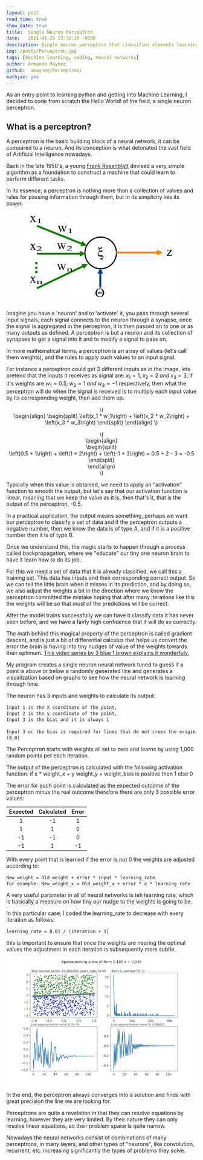```yaml
---
layout: post
read_time: true
show_date: true
title:  Single Neuron Perceptron
date:   2021-01-25 13:32:20 -0600
description: Single neuron perceptron that classifies elements learning quite quickly.
img: /posts/Perceptron.jpg 
tags: [machine learning, coding, neural networks]
author: Armando Maynez
github:  amaynez/Perceptron/
mathjax: yes
---
```

As an entry point to learning python and getting into Machine Learning, I decided to code from scratch the Hello World! of the field, a single neuron perceptron.

## What is a perceptron?

A perceptron is the basic building block of a neural network, it can be compared to a neuron, And its conception is what detonated the vast field of Artificial Intelligence nowadays.

Back in the late 1950's, a young [Frank Rosenblatt](https://en.wikipedia.org/wiki/Frank_Rosenblatt) devised a very simple algorithm as a foundation to construct a machine that could learn to perform different tasks.

In its essence, a perceptron is nothing more than a collection of values and rules for passing information through them, but in its simplicity lies its power.

<center><img src='/assets/img/posts/Perceptron.png'></center>

Imagine you have a 'neuron' and to 'activate' it, you pass through several input signals, each signal connects to the neuron through a synapse, once the signal is aggregated in the perceptron, it is then passed on to one or as many outputs as defined. A perceptron is but a neuron and its collection of synapses to get a signal into it and to modify a signal to pass on.

In more mathematical terms, a perceptron is an array of values (let's call them weights), and the rules to apply such values to an input signal.

For instance a perceptron could get 3 different inputs as in the image, lets pretend that the inputs it receives as signal are: $x_1 = 1, \; x_2 = 2\; and \; x_3 = 3$, if it's weights are $w_1 = 0.5,\; w_2 = 1\; and \; w_3 = -1$ respectively, then what the perceptron will do when the signal is received is to multiply each input value by its corresponding weight, then add them up.

<p style="text-align:center">\(<br>
\begin{align}
\begin{split}
\left(x_1 * w_1\right) + \left(x_2 * w_2\right) + \left(x_3 * w_3\right)
\end{split}
\end{align}
\)</p>

<p style="text-align:center">\(<br>
\begin{align}<br>
\begin{split}<br>
\left(0.5 * 1\right) + \left(1 * 2\right) + \left(-1 * 3\right) = 0.5 + 2 - 3 = -0.5
\end{split}<br>
\end{align}<br>
\)</p>

Typically when this value is obtained, we need to apply an "activation" function to smooth the output, but let's say that our activation function is linear, meaning that we keep the value as it is, then that's it, that is the output of the perceptron, -0.5.

In a practical application, the output means something, perhaps we want our perceptron to classify a set of data and if the perceptron outputs a negative number, then we know the data is of type A, and if it is a positive number then it is of type B.

Once we understand this, the magic starts to happen through a process called backpropagation, where we "educate" our tiny one neuron brain to have it learn how to do its job.

For this we need a set of data that it is already classified, we call this a training set. This data has inputs and their corresponding correct output. So we can tell the little brain when it misses in its prediction, and by doing so, we also adjust the weights a bit in the direction where we know the perceptron committed the mistake hoping that after many iterations like this the weights will be so that most of the predictions will be correct.

After the model trains successfully we can have it classify data it has never seen before, and we have a fairly high confidence that it will do so correctly.

The math behind this magical property of the perceptron is called gradient descent, and is just a bit of differential calculus that helps us convert the error the brain is having into tiny nudges of value of the weights towards their optimum. [This video series by 3 blue 1 brown explains it wonderfuly.](https://www.youtube.com/watch?v=aircAruvnKk&list=PLZHQObOWTQDNU6R1_67000Dx_ZCJB-3pi)

My program creates a single neuron neural network tuned to guess if a point is above or below a randomly generated line and generates a visualization based on graphs to see how the neural network is learning through time.

The neuron has 3 inputs and weights to calculate its output:
    
    input 1 is the X coordinate of the point,
    Input 2 is the y coordinate of the point,
    Input 3 is the bias and it is always 1

    Input 3 or the bias is required for lines that do not cross the origin (0,0)

The Perceptron starts with weights all set to zero and learns by using 1,000 random points per each iteration.

The output of the perceptron is calculated with the following activation function:
    if x * weight_x + y weight_y + weight_bias is positive then 1 else 0

The error for each point is calculated as the expected outcome of the perceptron minus the real outcome therefore there are only 3 possible error values:

|Expected  |  Calculated | Error|
|:----:|:----:|:----:|
|1|-1|1|
|1|1|0|
|-1|-1|0|
|-1|1|-1|

With every point that is learned if the error is not 0 the weights are adjusted according to:

    New_weight = Old_weight + error * input * learning_rate
    for example: New_weight_x = Old_weight_x + error * x * learning rate

A very useful parameter in all of neural networks is teh learning rate, which is basically a measure on how tiny our nudge to the weights is going to be. 

In this particular case, I coded the learning_rate to decrease with every iteration as follows:

    learning_rate = 0.01 / (iteration + 1)

this is important to ensure that once the weights are nearing the optimal values the adjustment in each iteration is subsequently more subtle.

<center><img src='/assets/img/posts/Learning_1000_points_per_iteration.jpg'></center>

In the end, the perceptron always converges into a solution and finds with great precision the line we are looking for.

Perceptrons are quite a revelation in that they can resolve equations by learning, however they are very limited. By their nature they can only resolve linear equations, so their problem space is quite narrow. 

Nowadays the neural networks consist of combinations of many perceptrons, in many layers, and other types of "neurons", like convolution, recurrent, etc. increasing significantly the types of problems they solve.
